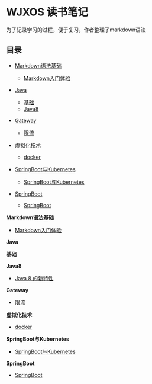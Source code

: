# WJXOS 读书笔记
为了记录学习的过程，便于复习，作者整理了markdown语法

## 目录

- [Markdown语法基础](#Markdown语法基础)
    - [Markdown入门体验](#Markdown入门体验)
- [Java](#Java)
    - [基础](#基础)
    - [Java8](#Java8)
    
- [Gateway](#网关)
    - [限流](#限流)
    
- [虚拟化技术](#虚拟化技术)
    - [docker](#docker)
    
- [SpringBoot与Kubernetes](#SpringBoot与Kubernetes)
    - [SpringBoot与Kubernetes](#docker)
 
 
 
- [SpringBoot](#SpringBoot)
    - [SpringBoot](#SpringBoot) 
 
 
 
 
 
 
 
 
 
 
 
 
 
 
**Markdown语法基础**
* [Markdown入门体验](docs/markdown/markdown.md)
 
**Java**
 
**基础**

**Java8**
 * [Java 8 的新特性](docs/java8/interfaces.md)
 
**Gateway**
* [限流](docs/gateway/current-limiting.md)

**虚拟化技术**
* [docker](docs/docker/docker.md)

**SpringBoot与Kubernetes**
* [SpringBoot与Kubernetes](docs/springbootAndKubernetes/springbootAndKubernetes.md)

**SpringBoot**
* [SpringBoot](docs/springboot/others/others.md)






